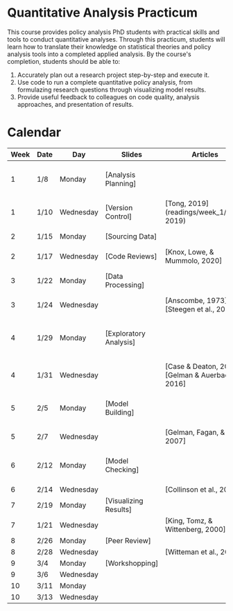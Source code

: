 # Quantitative Analysis Practicum

This course provides policy analysis PhD students with practical skills and tools to conduct quantitative analyses. Through this practicum, students will learn how to translate their knowledge on statistical theories and policy analysis tools into a completed applied analysis. By the course's completion, students should be able to:

1. Accurately plan out a research project step-by-step and execute it.
2. Use code to run a complete quantitative policy analysis, from formulazing research questions through visualizing model results.
3. Provide useful feedback to colleagues on code quality, analysis approaches, and presentation of results.


# Calendar

| Week | Date     | Day       | Slides                |   Articles     | Code                          | Resources |
|------|----------|-----------|-----------------------|----------------|-------------------------------|------------------|
| 1    | 1/8      | Monday    | [Analysis Planning]|  |                          | [Packages, Data Types, & Data Manipulations]| ROS: Appendix A and HWT: Chapter 1 - 2  |
| 1    | 1/10     | Wednesday | [Version Control]     |  [Tong, 2019](readings/week_1/Tong, 2019)            | [Functions, Conditionals, & Loops]                              |
| 2    | 1/15     | Monday    | [Sourcing Data]       |                          | [Webscrapping]<br>[Census API]   | ROS:Chapter 16 |
| 2    | 1/17     | Wednesday | [Code Reviews]        |  [Knox, Lowe, & Mummolo, 2020]                        |                               |
| 3    | 1/22     | Monday    | [Data Processing]     |                          | [Recoding]<br>[Regex]<br>[Geocoding]| ROS:Chapter 12           |
| 3    | 1/24     | Wednesday |                       | [Anscombe, 1973] [Steegen et al., 2016]                      |                               |
| 4    | 1/29     | Monday    | [Exploratory Analysis]|                          | [Correlations & Descriptive Statistics]<br>[Exploratory Plots] | ROS: Chapter 2 |
| 4    | 1/31     | Wednesday |                       | [Case & Deaton, 2015]<br>[Gelman & Auerbach, 2016]|       |
| 5    | 2/5      | Monday    | [Model Building]      |                          |[LM and GLM models]<br>[Longitudinal Models]| ROS: Chapter 18 - 21 and Appendix B |
| 5    | 2/7      | Wednesday |                       | [Gelman, Fagan, & Kass, 2007]|                         |                               |
| 6    | 2/12     | Monday    | [Model Checking]      |                          |[Goodness-of-Fit]<br>[Sensitivity Analyses]| ROS:Chapter 11 |
| 6    | 2/14     | Wednesday |                       | [Collinson et al., 2023] |                               | |
| 7    | 2/19     | Monday    | [Visualizing Results] |                          |[ggplot][Maps]                 | BDV |
| 7    | 1/21     | Wednesday |                       |  [King, Tomz, & Wittenberg, 2000]                        |                               |
| 8    | 2/26     | Monday    | [Peer Review]         |                          |[Simulations]                  | Chapter 5 |
| 8    | 2/28     | Wednesday |                       | [Witteman et al., 2019                         |                               |
| 9    | 3/4      | Monday    | [Workshopping]        |                          |                               | EW |
| 9    | 3/6      | Wednesday |                       |                          |                               |
| 10   | 3/11     | Monday    |                       |                          |                               |
| 10   | 3/13     | Wednesday |                       |                          |                               |
